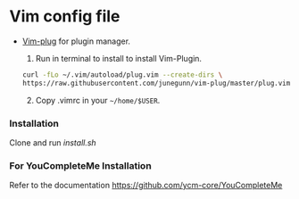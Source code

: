 # Vim config file
- [Vim-plug](https://github.com/junegunn/vim-plug) for plugin manager.

  1. Run in terminal to install to install Vim-Plugin. 

  ```sh
  curl -fLo ~/.vim/autoload/plug.vim --create-dirs \
  https://raw.githubusercontent.com/junegunn/vim-plug/master/plug.vim
  ```  

  2. Copy .vimrc in your `~/home/$USER`.

### Installation
  
  Clone and  run  *install.sh*  

### For YouCompleteMe Installation

  Refer to the documentation
  https://github.com/ycm-core/YouCompleteMe


